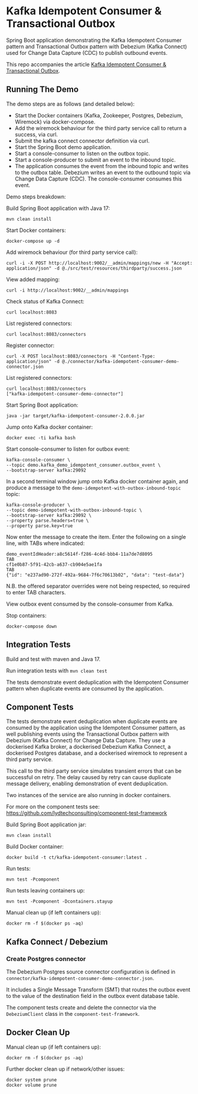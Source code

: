 # Kafka Idempotent Consumer & Transactional Outbox

Spring Boot application demonstrating the Kafka Idempotent Consumer pattern and Transactional Outbox pattern with 
Debezium (Kafka Connect) used for Change Data Capture (CDC) to publish outbound events.

This repo accompanies the article [Kafka Idempotent Consumer & Transactional Outbox](https://medium.com/lydtech-consulting/kafka-idempotent-consumer-transactional-outbox-74b304815550).

## Running The Demo

The demo steps are as follows (and detailed below):
- Start the Docker containers (Kafka, Zookeeper, Postgres, Debezium, Wiremock) via docker-compose.
- Add the wiremock behaviour for the third party service call to return a success, via curl.
- Submit the kafka connect connector definition via curl.
- Start the Spring Boot demo application.
- Start a console-consumer to listen on the outbox topic.
- Start a console-producer to submit an event to the inbound topic.
- The application consumes the event from the inbound topic and writes to the outbox table.  Debezium writes an event to the outbound topic via Change Data Capture (CDC).  The console-consumer consumes this event.

Demo steps breakdown:

Build Spring Boot application with Java 17:
```
mvn clean install
```

Start Docker containers:
```
docker-compose up -d
```

Add wiremock behaviour (for third party service call):
```
curl -i -X POST http://localhost:9002/__admin/mappings/new -H "Accept: application/json" -d @./src/test/resources/thirdparty/success.json  
```

View added mapping:
```
curl -i http://localhost:9002/__admin/mappings
```

Check status of Kafka Connect:
```
curl localhost:8083
```

List registered connectors:
```
curl localhost:8083/connectors
```

Register connector:
```
curl -X POST localhost:8083/connectors -H "Content-Type: application/json" -d @./connector/kafka-idempotent-consumer-demo-connector.json
```

List registered connectors:
```
curl localhost:8083/connectors
["kafka-idempotent-consumer-demo-connector"]
```

Start Spring Boot application:
```
java -jar target/kafka-idempotent-consumer-2.0.0.jar
```

Jump onto Kafka docker container:
```
docker exec -ti kafka bash
```

Start console-consumer to listen for outbox event:
```
kafka-console-consumer \
--topic demo.kafka_demo_idempotent_consumer.outbox_event \
--bootstrap-server kafka:29092
```

In a second terminal window jump onto Kafka docker container again, and produce a message to the `demo-idempotent-with-outbox-inbound-topic` topic:
```
kafka-console-producer \
--topic demo-idempotent-with-outbox-inbound-topic \
--bootstrap-server kafka:29092 \
--property parse.headers=true \
--property parse.key=true
```

Now enter the message to create the item.  Enter the following on a single line, with TABs where indicated:
```
demo_eventIdHeader:a8c5614f-f286-4c4d-bbb4-11a7de7d8095
TAB
cf1e0b87-5f91-42cb-a637-cb904e5ae1fa
TAB
{"id": "e237ad90-272f-492a-9684-7f6c70613b02", "data": "test-data"}
```

N.B. the offered separator overrides were not being respected, so required to enter TAB characters.

View outbox event consumed by the console-consumer from Kafka.

Stop containers:
```
docker-compose down
```

## Integration Tests

Build and test with maven and Java 17.

Run integration tests with `mvn clean test`

The tests demonstrate event deduplication with the Idempotent Consumer pattern when duplicate events are consumed by the 
application.

## Component Tests

The tests demonstrate event deduplication when duplicate events are consumed by the application using the Idempotent
Consumer pattern, as well publishing events using the Transactional Outbox pattern with Debezium (Kafka Connect) for 
Change Data Capture.   They use a dockerised Kafka broker, a dockerised Debezium Kafka Connect, a dockerised Postgres 
database, and a dockerised wiremock to represent a third party service.  

This call to the third party service simulates transient errors that can be successful on retry.  The delay caused by 
retry can cause duplicate message delivery, enabling demonstration of event deduplication.

Two instances of the service are also running in docker containers.

For more on the component tests see: https://github.com/lydtechconsulting/component-test-framework

Build Spring Boot application jar:
```
mvn clean install
```

Build Docker container:
```
docker build -t ct/kafka-idempotent-consumer:latest .
```

Run tests:
```
mvn test -Pcomponent
```

Run tests leaving containers up:
```
mvn test -Pcomponent -Dcontainers.stayup
```

Manual clean up (if left containers up):
```
docker rm -f $(docker ps -aq)
```

## Kafka Connect / Debezium

### Create Postgres connector

The Debezium Postgres source connector configuration is defined in `connector/kafka-idempotent-consumer-demo-connector.json`.

It includes a Single Message Transform (SMT) that routes the outbox event to the value of the destination field in the 
outbox event database table.

The component tests create and delete the connector via the `DebeziumClient` class in the `component-test-framework`.

## Docker Clean Up

Manual clean up (if left containers up):
```
docker rm -f $(docker ps -aq)
```

Further docker clean up if network/other issues:
```
docker system prune
docker volume prune
```
